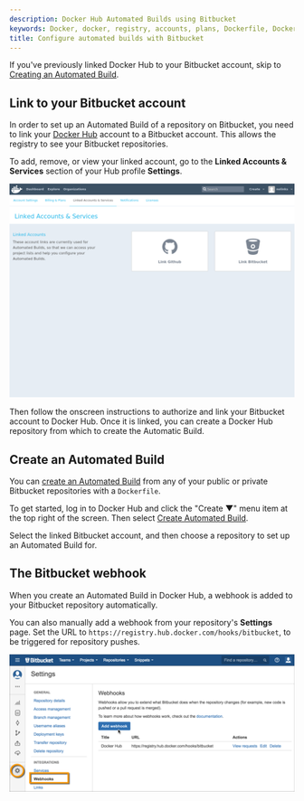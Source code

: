 ```yaml
---
description: Docker Hub Automated Builds using Bitbucket
keywords: Docker, docker, registry, accounts, plans, Dockerfile, Docker Hub, docs, documentation, trusted, builds, trusted builds, automated builds, bitbucket
title: Configure automated builds with Bitbucket
---
```


If you've previously linked Docker Hub to your Bitbucket account, skip to
[Creating an Automated Build](bitbucket.md#creating-an-automated-build).

## Link to your Bitbucket account

In order to set up an Automated Build of a repository on Bitbucket, you need to
link your [Docker Hub](https://hub.docker.com/account/authorized-services/)
account to a Bitbucket account. This allows the registry to see your
Bitbucket repositories.

To add, remove, or view your linked account, go to the **Linked Accounts &
Services** section of your Hub profile **Settings**.

![authorized-services](images/authorized-services.png)

Then follow the onscreen instructions to authorize and link your Bitbucket
account to Docker Hub. Once it is linked, you can create a Docker Hub
repository from which to create the Automatic Build.

## Create an Automated Build

You can [create an Automated Build](
https://hub.docker.com/add/automated-build/bitbucket/) from any of your public
or private Bitbucket repositories with a `Dockerfile`.

To get started, log in to Docker Hub and click the "Create &#x25BC;" menu item
at the top right of the screen. Then select [Create Automated
Build](https://hub.docker.com/add/automated-build/bitbucket/).

Select the linked Bitbucket account, and then choose a repository to set up
an Automated Build for.

## The Bitbucket webhook

When you create an Automated Build in Docker Hub, a webhook is added to your
Bitbucket repository automatically.

You can also manually add a webhook from your repository's **Settings** page.
Set the URL to `https://registry.hub.docker.com/hooks/bitbucket`, to be
triggered for repository pushes.

![bitbucket-hooks](images/bitbucket-hook.png)
